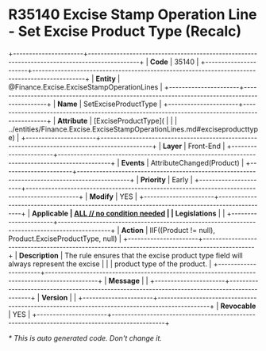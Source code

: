 ﻿---
erp.type: front-end-business-rule
erp.entity: Finance.Excise.ExciseStampOperationLines
---

# R35140 Excise Stamp Operation Line - Set Excise Product Type (Recalc)
+----------------------+----------------------------------------------------------------------------------------------+
| **Code**             | 35140                                                                                        |
+----------------------+----------------------------------------------------------------------------------------------+
| **Entity**           | @Finance.Excise.ExciseStampOperationLines                                                    |
+----------------------+----------------------------------------------------------------------------------------------+
| **Name**             | SetExciseProductType                                                                         |
+----------------------+----------------------------------------------------------------------------------------------+
| **Attribute**        | [ExciseProductType](                                                                         |
|                      | ../entities/Finance.Excise.ExciseStampOperationLines.md#exciseproducttype)                   |
+----------------------+----------------------------------------------------------------------------------------------+
| **Layer**            | Front-End                                                                                    |
+----------------------+----------------------------------------------------------------------------------------------+
| **Events**           | AttributeChanged(Product)                                                                    |
+----------------------+----------------------------------------------------------------------------------------------+
| **Priority**         | Early                                                                                        |
+----------------------+----------------------------------------------------------------------------------------------+
| **Modify**           | YES                                                                                          |
+----------------------+----------------------------------------------------------------------------------------------+
| **Applicable         | [ALL // no condition needed](xref:applicable-legislations)                                   |
| Legislations**       |                                                                                              |
+----------------------+----------------------------------------------------------------------------------------------+
| **Action**           | IIF((Product != null), Product.ExciseProductType, null)                                      |
+----------------------+----------------------------------------------------------------------------------------------+
| **Description**      | The rule ensures that the еxcise product type field will always represent the еxcise         |
|                      | product type of the product.                                                                 |
+----------------------+----------------------------------------------------------------------------------------------+
| **Message**          |                                                                                              |
+----------------------+----------------------------------------------------------------------------------------------+
| **Version**          |                                                                                              |
+----------------------+----------------------------------------------------------------------------------------------+
| **Revocable**        | YES                                                                                          |
+----------------------+----------------------------------------------------------------------------------------------+

*\* This is auto generated code. Don't change it.*
